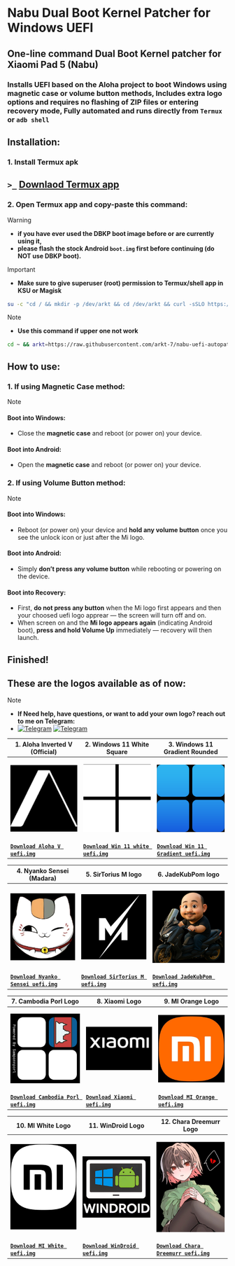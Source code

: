 # Nabu Dual Boot Kernel Patcher for Windows UEFI
## One-line command Dual Boot Kernel patcher for Xiaomi Pad 5 (Nabu)
### Installs UEFI based on the Aloha project to boot Windows using magnetic case or volume button methods, Includes extra logo options and requires no flashing of ZIP files or entering recovery mode, Fully automated and runs directly from `Termux` or `adb shell`
## Installation:
### 1. Install Termux apk
## `>_` [Downlaod Termux app](https://f-droid.org/repo/com.termux_1000.apk)

### 2. Open Termux app and copy-paste this command:
> [!WARNING]
> - **if you have ever used the DBKP boot image before or are currently using it,**
> - **please flash the stock Android `boot.img` first before continuing (do NOT use DBKP boot).**

> [!Important]
> - **Make sure to give superuser (root) permission to Termux/shell app in KSU or Magisk**
```bash
su -c "cd / && mkdir -p /dev/arkt && cd /dev/arkt && curl -sSLO https://raw.githubusercontent.com/arkt-7/nabu-uefi-autopatcher/main/dbkp_uefi_patcher && chmod +x * && su -c ./dbkp_uefi_patcher"
```
> [!NOTE]
> - **Use this command if upper one not work**
```bash
cd ~ && arkt=https://raw.githubusercontent.com/arkt-7/nabu-uefi-autopatcher/main && mkdir -p arkt && cd arkt && curl -sSLO $arkt/dbkp_uefi_patcher && curl -sSLO $arkt/bin/curl && chmod +x * && su -c "export PATH=\$PWD:\$PATH && ./dbkp_uefi_patcher"
```
## How to use:

### 1. If using **Magnetic Case** method:

> [!NOTE]
> #### Boot into **Windows**:
> - Close the **magnetic case** and reboot (or power on) your device.
> #### Boot into **Android**:
> - Open the **magnetic case** and reboot (or power on) your device.

### 2. If using **Volume Button** method:

> [!NOTE]
> #### Boot into **Windows**:
> - Reboot (or power on) your device and **hold any volume button** once you see the unlock icon or just after the Mi logo.
> #### Boot into **Android**:
> - Simply **don’t press any volume button** while rebooting or powering on the device.
> #### Boot into **Recovery**:
> - First, **do not press any button** when the Mi logo first appears and then your choosed uefi logo apprear — the screen will turn off and on.
> - When screen on and the **Mi logo appears again** (indicating Android boot), **press and hold Volume Up** immediately — recovery will then launch.

## Finished!

## These are the logos available as of now:
> [!NOTE]
> - **If Need help, have questions, or want to add your own logo? reach out to me on Telegram:** 
> - [![Telegram](https://img.shields.io/badge/Chat-Telegram-brightgreen.svg?logo=telegram&style=flat-square)](https://telegram.me/ArKT_7) [![Telegram](https://img.shields.io/badge/Chat-Telegram-brightgreen.svg?logo=telegram&style=flat-square)](https://t.me/ArKT_7)

| **1. Aloha Inverted V (Official)** | **2. Windows 11 White Square** | **3. Windows 11 Gradient Rounded** |
|------------------------------------|--------------------------------|--------------------------------|
| <p align="center"><a href="https://raw.githubusercontent.com/ArKT-7/nabu-uefi-autopatcher/refs/heads/main/bin/aloha/uefi-img-files/aloha-uefi-nabu.zip"><img src="/bin/aloha/uefi-img-files/Custom-logos/Aloha-official-BootLogo.bmp" width="280"></a></p> | <p align="center"><a href="https://raw.githubusercontent.com/ArKT-7/nabu-uefi-autopatcher/refs/heads/main/bin/aloha/uefi-img-files/Win11-White-uefi-nabu.zip"><img src="/bin/aloha/uefi-img-files/Custom-logos/W11-White-BootLogo.bmp" width="280"></a></p> | <p align="center"><a href="https://raw.githubusercontent.com/ArKT-7/nabu-uefi-autopatcher/refs/heads/main/bin/aloha/uefi-img-files/win11-gradient-uefi-nabu.zip"><img src="/bin/aloha/uefi-img-files/Custom-logos/W11-Gradient-BootLogo.bmp" width="280"></a></p> |
| [**`Download Aloha V uefi.img`**](https://raw.githubusercontent.com/ArKT-7/nabu-uefi-autopatcher/refs/heads/main/bin/aloha/uefi-img-files/aloha-uefi_UEFI_SB.img) |[**`Download Win 11 white uefi.img`**](https://raw.githubusercontent.com/ArKT-7/nabu-uefi-autopatcher/refs/heads/main/bin/aloha/uefi-img-files/Win11-White_UEFI_SB.img) | [**`Download Win 11 Gradient uefi.img`**](https://raw.githubusercontent.com/ArKT-7/nabu-uefi-autopatcher/refs/heads/main/bin/aloha/uefi-img-files/win11-gradient_UEFI_SB.img) |

| **4. Nyanko Sensei (Madara)** | **5. SirTorius M logo** | **6. JadeKubPom logo** |
|------------------------------------|--------------------------------|--------------------------------|
| <p align="center"><a href="https://raw.githubusercontent.com/ArKT-7/nabu-uefi-autopatcher/refs/heads/main/bin/aloha/uefi-img-files/Nyanko-Sensei-uefi-nabu.zip"><img src="/bin/aloha/uefi-img-files/Custom-logos/Nyanko-Sensei-BootLogo.bmp" width="280"></a></p> | <p align="center"><a href="https://raw.githubusercontent.com/ArKT-7/nabu-uefi-autopatcher/refs/heads/main/bin/aloha/uefi-img-files/SirTorius-M-uefi-nabu.zip"><img src="/bin/aloha/uefi-img-files/Custom-logos/M-for-SirTorius-BootLogo.bmp" width="280"></a></p> | <p align="center"><a href="https://raw.githubusercontent.com/ArKT-7/nabu-uefi-autopatcher/refs/heads/main/bin/aloha/uefi-img-files/JadeKubPom-uefi-nabu.zip"><img src="/bin/aloha/uefi-img-files/Custom-logos/JadeKubPom-BootLogo.bmp" width="280"></a></p> |
| [**`Download Nyanko Sensei uefi.img`**](https://raw.githubusercontent.com/ArKT-7/nabu-uefi-autopatcher/refs/heads/main/bin/aloha/uefi-img-files/Nyanko-Sensei_UEFI_SB.img) |[**`Download SirTorius M uefi.img`**](https://raw.githubusercontent.com/ArKT-7/nabu-uefi-autopatcher/refs/heads/main/bin/aloha/uefi-img-files/SirTorius-M_UEFI_SB.img) | [**`Download JadeKubPom uefi.img`**](https://raw.githubusercontent.com/ArKT-7/nabu-uefi-autopatcher/refs/heads/main/bin/aloha/uefi-img-files/JadeKubPom_UEFI_SB.img) |

| **7. Cambodia Porl Logo** | **8. Xiaomi Logo** | **9. MI Orange Logo** |
|------------------------------------|--------------------------------|--------------------------------|
| <p align="center"><a href="https://raw.githubusercontent.com/ArKT-7/nabu-uefi-autopatcher/refs/heads/main/bin/aloha/uefi-img-files/Cambodia-porl-uefi-nabu.zip"><img src="/bin/aloha/uefi-img-files/Custom-logos/Cambodia-for-porl-BootLogo.bmp" width="280"></a></p> | <p align="center"><a href="https://raw.githubusercontent.com/ArKT-7/nabu-uefi-autopatcher/refs/heads/main/bin/aloha/uefi-img-files/Xiaomi-uefi-nabu.zip"><img src="/bin/aloha/uefi-img-files/Custom-logos/Xiaomi-BootLogo.bmp" width="280"></a></p> | <p align="center"><a href="https://raw.githubusercontent.com/ArKT-7/nabu-uefi-autopatcher/refs/heads/main/bin/aloha/uefi-img-files/MI-Orange-uefi-nabu.zip"><img src="/bin/aloha/uefi-img-files/Custom-logos/MI-Orange-BootLogo.bmp" width="280"></a></p> |
| [**`Download Cambodia Porl uefi.img`**](https://raw.githubusercontent.com/ArKT-7/nabu-uefi-autopatcher/refs/heads/main/bin/aloha/uefi-img-files/Cambodia-porl_UEFI_SB.img) |[**`Download Xiaomi uefi.img`**](https://raw.githubusercontent.com/ArKT-7/nabu-uefi-autopatcher/refs/heads/main/bin/aloha/uefi-img-files/Xiaomi_UEFI_SB.img) | [**`Download MI Orange uefi.img`**](https://raw.githubusercontent.com/ArKT-7/nabu-uefi-autopatcher/refs/heads/main/bin/aloha/uefi-img-files/MI-Orange_UEFI_SB.img) |

 **10. MI White Logo** | **11. WinDroid Logo** | **12. Chara Dreemurr Logo** |
|------------------------------------|--------------------------------|--------------------------------|
| <p align="center"><a href="https://raw.githubusercontent.com/ArKT-7/nabu-uefi-autopatcher/refs/heads/main/bin/aloha/uefi-img-files/MI-white-uefi-nabu.zip"><img src="/bin/aloha/uefi-img-files/Custom-logos/MI-White-BootLogo.bmp" width="280"></a></p> | <p align="center"><a href="https://raw.githubusercontent.com/ArKT-7/nabu-uefi-autopatcher/refs/heads/main/bin/aloha/uefi-img-files/WinDroid-uefi-nabu.zip"><img src="/bin/aloha/uefi-img-files/Custom-logos/WinDroid-BootLogo.bmp" width="280"></a></p> | <p align="center"><a href="https://raw.githubusercontent.com/ArKT-7/nabu-uefi-autopatcher/refs/heads/main/bin/aloha/uefi-img-files/Chara-Dreemurr-uefi-nabu.zip"><img src="/bin/aloha/uefi-img-files/Custom-logos/Chara-Dreemurr-BootLogo.bmp" width="280"></a></p> |
| [**`Download MI White uefi.img`**](https://raw.githubusercontent.com/ArKT-7/nabu-uefi-autopatcher/refs/heads/main/bin/aloha/uefi-img-files/MI-White_UEFI_SB.img) |[**`Download WinDroid uefi.img`**](https://raw.githubusercontent.com/ArKT-7/nabu-uefi-autopatcher/refs/heads/main/bin/aloha/uefi-img-files/WinDroid_UEFI_SB.img) | [**`Download Chara Dreemurr uefi.img`**](https://raw.githubusercontent.com/ArKT-7/nabu-uefi-autopatcher/refs/heads/main/bin/aloha/uefi-img-files/Chara-Dreemurr_UEFI_SB.img) |
